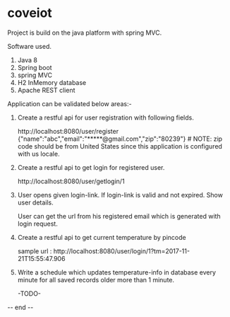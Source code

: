 # coveiot

Project is build on the java platform with spring MVC.

Software used.
1.  Java 8
2.  Spring boot
3.  spring MVC
4.  H2 InMemory database
4.  Apache REST client

Application can be validated below areas:-

1. Create a restful api for user registration with following fields.

	http://localhost:8080/user/register
		{"name":"abc","email":"*****@gmail.com","zip":"80239"}
		# NOTE: zip code should be from United States since this application is configured with us locale.

2. Create a restful api to get login for registered user. 

	http://localhost:8080/user/getlogin/1
		
3. User opens given login-link. If login-link is valid and not expired. Show user details. 

	User can get the url from his registered email which is generated with login request.
	
4. Create a restful api to get current temperature by pincode 

	sample url : http://localhost:8080/user/login/1?tm=2017-11-21T15:55:47.906

5. Write a schedule which updates temperature-info in database every minute for all saved records older more than 1 minute.

	-TODO-
	
-- end --